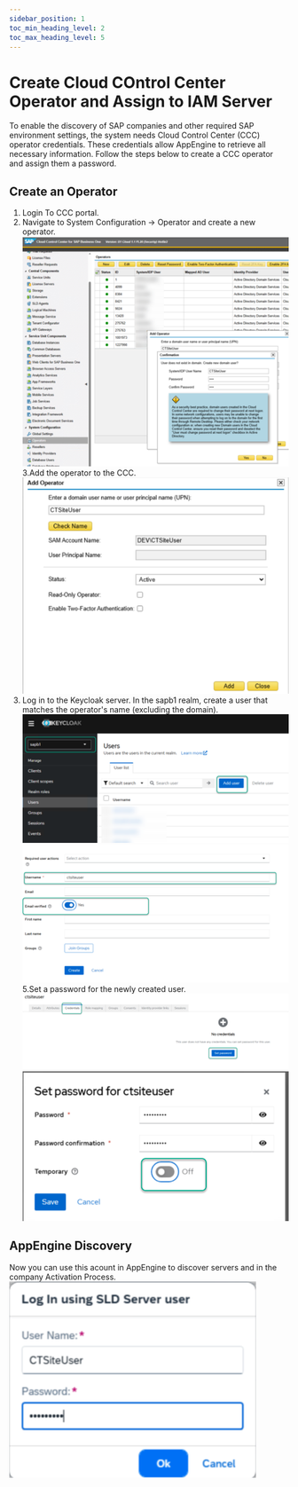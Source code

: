```yaml
---
sidebar_position: 1
toc_min_heading_level: 2
toc_max_heading_level: 5
---
```


# Create Cloud COntrol Center Operator and Assign to IAM Server
To enable the discovery of SAP companies and other required SAP environment settings, the system needs Cloud Control Center (CCC) operator credentials. These credentials allow AppEngine to retrieve all necessary information. Follow the steps below to create a CCC operator and assign them a password.
## Create an Operator
1. Login To CCC portal.
2. Navigate to System Configuration → Operator and create a new operator.
![Create Operator](./media/configuration-and-administration/CCC/CreateOperator.png)
3.Add the operator to the CCC.
![Add Operator](./media/configuration-and-administration/CCC/CreateOperator_add.png)
4. Log in to the Keycloak server. In the sapb1 realm, create a user that matches the operator's name (excluding the domain).
![Ceeate Auth User](./media/configuration-and-administration/CCC/CreateUser.png)
![Add  Auth User](./media/configuration-and-administration/CCC/CreateUser_add.png)
5.Set a password for the newly created user.
![Ceeate Auth User](./media/configuration-and-administration/CCC/SetPassword.png)
![Add  Auth User](./media/configuration-and-administration/CCC/SetPassword_add.png)
## AppEngine Discovery
Now you can use this acount in AppEngine to discover servers and in the company Activation Process.
![Discover](./media/configuration-and-administration/CCC/Discover.png)